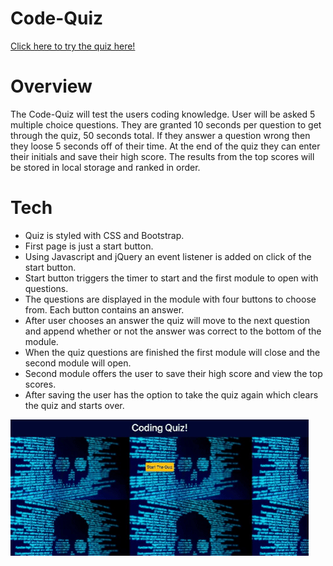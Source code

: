 # Code-Quiz

<a href="https://tomarapetty.github.io/Code-Quiz/">Click here to try the quiz here!</a>

# Overview
The Code-Quiz will test the users coding knowledge. User will be asked 5 multiple choice questions. They are granted 10 seconds per question to get through the quiz, 50 seconds total. If they answer a question wrong then they loose 5 seconds off of their time. At the end of the quiz they can enter their initials and save their high score. The results from the top scores will be stored in local storage and ranked in order.  

# Tech

* Quiz is styled with CSS and Bootstrap. 
* First page is just a start button.
* Using Javascript and jQuery an event listener is added on click of the start button. 
* Start button triggers the timer to start and the first module to open with questions.  
* The questions are displayed in the module with four buttons to choose from. Each button contains an answer.
* After user chooses an answer the quiz will move to the next question and append whether or not the answer was correct to the bottom of the module.
* When the quiz questions are finished the first module will close and the second module will open.
* Second module offers the user to save their high score and view the top scores.
* After saving the user has the option to take the quiz again which clears the quiz and starts over.

<img src="./codequiz.gif">
